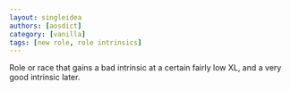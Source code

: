 ```yaml
---
layout: singleidea
authors: [aosdict]
category: [vanilla]
tags: [new role, role intrinsics]
---
```

Role or race that gains a bad intrinsic at a certain fairly low XL, and a very good intrinsic later.
